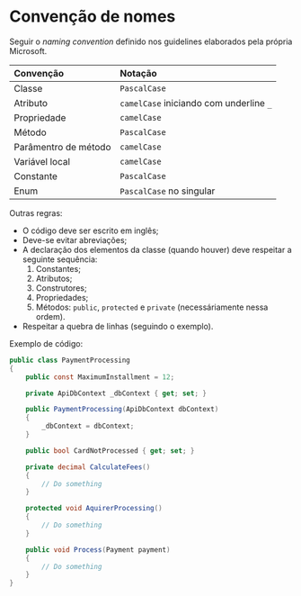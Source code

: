 # Convenção de nomes

Seguir o _naming convention_ definido nos guidelines elaborados pela própria Microsoft.

| Convenção             | Notação                                  |
|:----------------------|:-----------------------------------------|
| Classe                | `PascalCase`                             |
| Atributo              | `camelCase` iniciando com underline `_`  |
| Propriedade           | `camelCase`                              |
| Método                | `PascalCase`                             |
| Parâmentro de método  | `camelCase`                              |
| Variável local        | `camelCase`                              |
| Constante             | `PascalCase`                             |
| Enum                  | `PascalCase` no singular                 |

Outras regras:

- O código deve ser escrito em inglês;
- Deve-se evitar abreviações;
- A declaração dos elementos da classe (quando houver) deve respeitar a seguinte sequência:
  1. Constantes;
  2. Atributos;
  3. Construtores;
  4. Propriedades;
  5. Métodos: `public`, `protected` e `private` (necessáriamente nessa ordem).
- Respeitar a quebra de linhas (seguindo o exemplo).

Exemplo de código:

```C#
public class PaymentProcessing
{
    public const MaximumInstallment = 12;

    private ApiDbContext _dbContext { get; set; }

    public PaymentProcessing(ApiDbContext dbContext)
    {
        _dbContext = dbContext;
    }

    public bool CardNotProcessed { get; set; }

    private decimal CalculateFees()
    {
        // Do something
    }

    protected void AquirerProcessing()
    {
        // Do something
    }

    public void Process(Payment payment)
    {
        // Do something
    }
}
```
